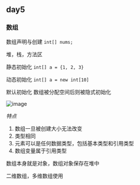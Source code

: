 ## day5
### 数组
数组声明与创建
`int[] nums;`

堆，栈，方法区 

静态初始化
`int[] a = {1, 2, 3}`

动态初始化
`int[] a = new int[10]`

默认初始化
数组被分配空间后则被隐式初始化

![image](https://user-images.githubusercontent.com/91414286/188530994-da2b5a2c-63e8-480a-bc99-b5a8156b68df.png)

*特点*
1. 数组一旦被创建大小无法改变
2. 类型相同
3. 元素可以是任何数据类型，包括基本类型和引用类型
4. 数组变量属于引用类型

数组本身就是对象，数组对象保存在堆中

二维数组，多维数组使用
